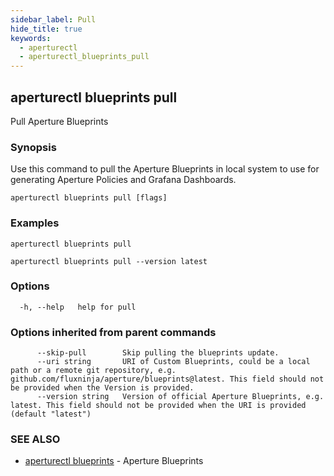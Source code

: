 ```yaml
---
sidebar_label: Pull
hide_title: true
keywords:
  - aperturectl
  - aperturectl_blueprints_pull
---
```


## aperturectl blueprints pull

Pull Aperture Blueprints

### Synopsis

Use this command to pull the Aperture Blueprints in local system to use for
generating Aperture Policies and Grafana Dashboards.

```
aperturectl blueprints pull [flags]
```

### Examples

```
aperturectl blueprints pull

aperturectl blueprints pull --version latest
```

### Options

```
  -h, --help   help for pull
```

### Options inherited from parent commands

```
      --skip-pull        Skip pulling the blueprints update.
      --uri string       URI of Custom Blueprints, could be a local path or a remote git repository, e.g. github.com/fluxninja/aperture/blueprints@latest. This field should not be provided when the Version is provided.
      --version string   Version of official Aperture Blueprints, e.g. latest. This field should not be provided when the URI is provided (default "latest")
```

### SEE ALSO

- [aperturectl blueprints](/reference/aperturectl/blueprints/blueprints.md) -
  Aperture Blueprints
